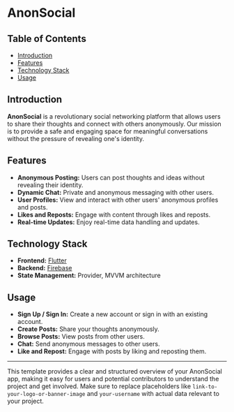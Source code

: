 # AnonSocial

## Table of Contents

- [Introduction](#introduction)
- [Features](#features)
- [Technology Stack](#technology-stack)
- [Usage](#usage)

## Introduction

**AnonSocial** is a revolutionary social networking platform that allows users to share their thoughts and connect with others anonymously. Our mission is to provide a safe and engaging space for meaningful conversations without the pressure of revealing one's identity.

## Features

- **Anonymous Posting:** Users can post thoughts and ideas without revealing their identity.
- **Dynamic Chat:** Private and anonymous messaging with other users.
- **User Profiles:** View and interact with other users' anonymous profiles and posts.
- **Likes and Reposts:** Engage with content through likes and reposts.
- **Real-time Updates:** Enjoy real-time data handling and updates.

## Technology Stack

- **Frontend:** [Flutter](https://flutter.dev/)
- **Backend:** [Firebase](https://firebase.google.com/)
- **State Management:** Provider, MVVM architecture

## Usage

- **Sign Up / Sign In:** Create a new account or sign in with an existing account.
- **Create Posts:** Share your thoughts anonymously.
- **Browse Posts:** View posts from other users.
- **Chat:** Send anonymous messages to other users.
- **Like and Repost:** Engage with posts by liking and reposting them.

---

This template provides a clear and structured overview of your AnonSocial app, making it easy for users and potential contributors to understand the project and get involved. Make sure to replace placeholders like `link-to-your-logo-or-banner-image` and `your-username` with actual data relevant to your project.
